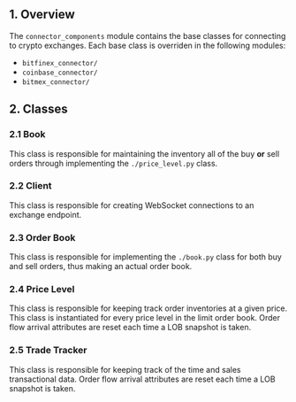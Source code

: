 

## 1. Overview
The `connector_components` module contains the base classes for 
connecting to crypto exchanges. Each base class is overriden in the 
following modules:
- `bitfinex_connector/`
- `coinbase_connector/`
- `bitmex_connector/`


## 2. Classes

### 2.1 Book
This class is responsible for maintaining the inventory all of the buy
**or** sell orders through implementing the `./price_level.py` class.

### 2.2 Client
This class is responsible for creating WebSocket connections to an 
exchange endpoint.

### 2.3 Order Book
This class is responsible for implementing the `./book.py` class for 
both buy and sell orders, thus making an actual order book.

### 2.4 Price Level
This class is responsible for keeping track order inventories at a given
price. This class is instantiated for every price level in the limit
order book. Order flow arrival attributes are reset each time a LOB
snapshot is taken.

### 2.5 Trade Tracker
This class is responsible for keeping track of the time and sales
transactional data. Order flow arrival attributes are reset each time a
LOB snapshot is taken.